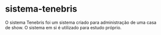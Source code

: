 # sistema-tenebris
O sistema Tenebris foi um sistema criado para administração de uma casa de show.
O sistema em si é utilizado para estudo próprio.
